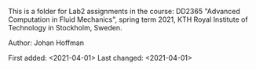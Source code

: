 This is a folder for Lab2 assignments in the course: DD2365 "Advanced Computation in Fluid Mechanics", spring term 2021, KTH Royal Institute of Technology in Stockholm, Sweden.

Author: Johan Hoffman

First added: <2021-04-01> Last changed: <2021-04-01>
